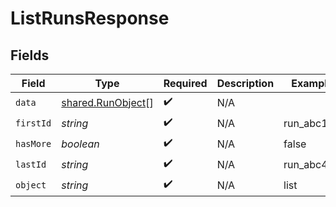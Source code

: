 # ListRunsResponse


## Fields

| Field                                                         | Type                                                          | Required                                                      | Description                                                   | Example                                                       |
| ------------------------------------------------------------- | ------------------------------------------------------------- | ------------------------------------------------------------- | ------------------------------------------------------------- | ------------------------------------------------------------- |
| `data`                                                        | [shared.RunObject](../../../sdk/models/shared/runobject.md)[] | :heavy_check_mark:                                            | N/A                                                           |                                                               |
| `firstId`                                                     | *string*                                                      | :heavy_check_mark:                                            | N/A                                                           | run_abc123                                                    |
| `hasMore`                                                     | *boolean*                                                     | :heavy_check_mark:                                            | N/A                                                           | false                                                         |
| `lastId`                                                      | *string*                                                      | :heavy_check_mark:                                            | N/A                                                           | run_abc456                                                    |
| `object`                                                      | *string*                                                      | :heavy_check_mark:                                            | N/A                                                           | list                                                          |
